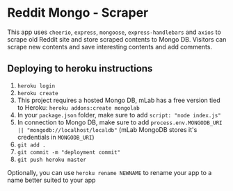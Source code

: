 # Reddit Mongo - Scraper

This app uses `cheerio`, `express`, `mongoose`, `express-handlebars` and `axios` to scrape old Reddit site and store scraped contents to Mongo DB.
Visitors can scrape new contents and save interesting contents and add comments.

## Deploying to heroku instructions

1. `heroku login`
2. `heroku create`
3. This project requires a hosted Mongo DB, mLab has a free version tied to Heroku:
  `heroku addons:create mongolab`
4. In your `package.json` folder, make sure to add `script: "node index.js"`
5. In connection to Mongo DB, make sure to add `process.env.MONGODB_URI || "mongodb://localhost/localdb"` (mLab MongoDB stores it's credentials in `MONGODB_URI`)
6. `git add .`
7. `git commit -m "deployment commit"`
8. `git push heroku master`

Optionally, you can use `heroku rename NEWNAME` to rename your app to a name better suited to your app

